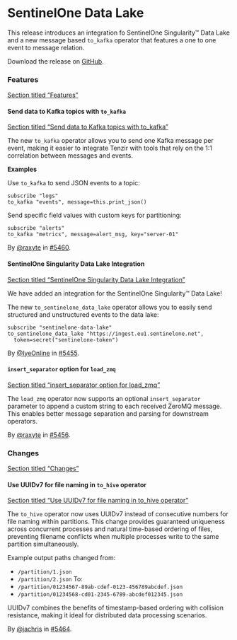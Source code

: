 # SentinelOne Data Lake

This release introduces an integration fo SentinelOne Singularity™ Data Lake and a new message based `to_kafka` operator that features a one to one event to message relation.

Download the release on [GitHub](https://github.com/tenzir/tenzir/releases/tag/v5.14.0).

### Features

[Section titled “Features”](#features)

#### Send data to Kafka topics with `to_kafka`

[Section titled “Send data to Kafka topics with to\_kafka”](#send-data-to-kafka-topics-with-to_kafka)

The new `to_kafka` operator allows you to send one Kafka message per event, making it easier to integrate Tenzir with tools that rely on the 1:1 correlation between messages and events.

**Examples**

Use `to_kafka` to send JSON events to a topic:

```tql
subscribe "logs"
to_kafka "events", message=this.print_json()
```

Send specific field values with custom keys for partitioning:

```tql
subscribe "alerts"
to_kafka "metrics", message=alert_msg, key="server-01"
```

By [@raxyte](https://github.com/raxyte) in [#5460](https://github.com/tenzir/tenzir/pull/5460).

#### SentinelOne Singularity Data Lake Integration

[Section titled “SentinelOne Singularity Data Lake Integration”](#sentinelone-singularity-data-lake-integration)

We have added an integration for the SentinelOne Singularity™ Data Lake!

The new `to_sentinelone_data_lake` operator allows you to easily send structured and unstructured events to the data lake:

```tql
subscribe "sentinelone-data-lake"
to_sentinelone_data_lake "https://ingest.eu1.sentinelone.net",
  token=secret("sentinelone-token")
```

By [@IyeOnline](https://github.com/IyeOnline) in [#5455](https://github.com/tenzir/tenzir/pull/5455).

#### `insert_separator` option for `load_zmq`

[Section titled “insert\_separator option for load\_zmq”](#insert_separator-option-for-load_zmq)

The `load_zmq` operator now supports an optional `insert_separator` parameter to append a custom string to each received ZeroMQ message. This enables better message separation and parsing for downstream operators.

By [@raxyte](https://github.com/raxyte) in [#5456](https://github.com/tenzir/tenzir/pull/5456).

### Changes

[Section titled “Changes”](#changes)

#### Use UUIDv7 for file naming in `to_hive` operator

[Section titled “Use UUIDv7 for file naming in to\_hive operator”](#use-uuidv7-for-file-naming-in-to_hive-operator)

The `to_hive` operator now uses UUIDv7 instead of consecutive numbers for file naming within partitions. This change provides guaranteed uniqueness across concurrent processes and natural time-based ordering of files, preventing filename conflicts when multiple processes write to the same partition simultaneously.

Example output paths changed from:

* `/partition/1.json`
* `/partition/2.json` To:
* `/partition/01234567-89ab-cdef-0123-456789abcdef.json`
* `/partition/01234568-cd01-2345-6789-abcdef012345.json`

UUIDv7 combines the benefits of timestamp-based ordering with collision resistance, making it ideal for distributed data processing scenarios.

By [@jachris](https://github.com/jachris) in [#5464](https://github.com/tenzir/tenzir/pull/5464).